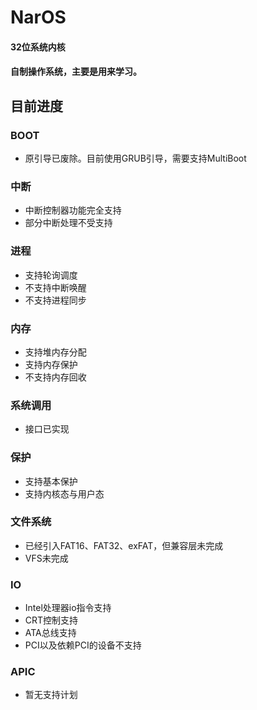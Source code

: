 # NarOS
#### 32位系统内核
#### 自制操作系统，主要是用来学习。

## 目前进度
### BOOT
- 原引导已废除。目前使用GRUB引导，需要支持MultiBoot
### 中断
- 中断控制器功能完全支持
- 部分中断处理不受支持
### 进程
- 支持轮询调度
- 不支持中断唤醒
- 不支持进程同步
### 内存
- 支持堆内存分配
- 支持内存保护
- 不支持内存回收
### 系统调用
- 接口已实现
### 保护
- 支持基本保护
- 支持内核态与用户态
### 文件系统
- 已经引入FAT16、FAT32、exFAT，但兼容层未完成
- VFS未完成
### IO
- Intel处理器io指令支持
- CRT控制支持
- ATA总线支持
- PCI以及依赖PCI的设备不支持
### APIC
- 暂无支持计划
